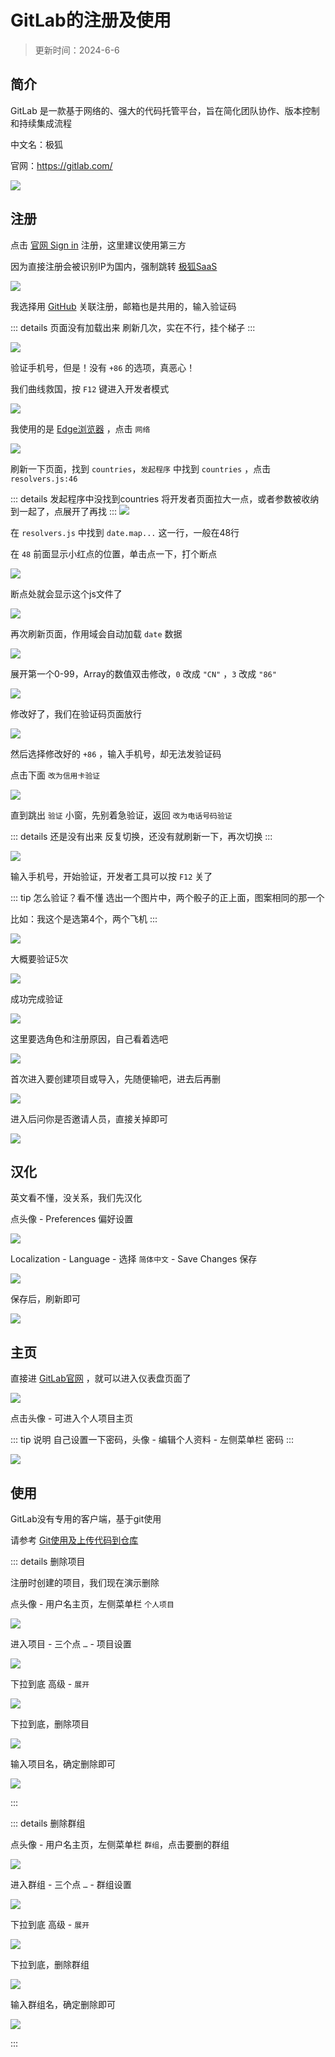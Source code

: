 # GitLab的注册及使用

> 更新时间：2024-6-6


## 简介

GitLab 是一款基于网络的、强大的代码托管平台，旨在简化团队协作、版本控制和持续集成流程

中文名：极狐

官网：https://gitlab.com/

![](/pages/gitlab/gitlab-01.png)

## 注册

点击 [官网 Sign in](https://gitlab.com/users/sign_in) 注册，这里建议使用第三方

因为直接注册会被识别IP为国内，强制跳转 [极狐SaaS](https://gitlab.cn/saasmigration/)

![](/pages/gitlab/gitlab-02.png)


我选择用 [GitHub](./github.md) 关联注册，邮箱也是共用的，输入验证码

::: details 页面没有加载出来
刷新几次，实在不行，挂个梯子
:::

![](/pages/gitlab/gitlab-03.png)

验证手机号，但是！没有 `+86` 的选项，真恶心！

我们曲线救国，按 `F12` 键进入开发者模式

![](/pages/gitlab/gitlab-04.png)

我使用的是 [Edge浏览器](https://www.microsoft.com/zh-cn/edge/download) ，点击 `网络`

![](/pages/gitlab/gitlab-05.png)

刷新一下页面，找到 `countries`，`发起程序` 中找到 `countries` ，点击 `resolvers.js:46`

::: details 发起程序中没找到countries
将开发者页面拉大一点，或者参数被收纳到一起了，点展开了再找
:::
![](/pages/gitlab/gitlab-06.png)

在 `resolvers.js` 中找到 `date.map...` 这一行，一般在48行


在 `48` 前面显示小红点的位置，单击点一下，打个断点

![](/pages/gitlab/gitlab-07.png)

断点处就会显示这个js文件了

![](/pages/gitlab/gitlab-08.png)

再次刷新页面，作用域会自动加载 `date` 数据

![](/pages/gitlab/gitlab-09.png)

展开第一个0-99，Array的数值双击修改，`0` 改成 `"CN"` ，`3` 改成 `"86"`

![](/pages/gitlab/gitlab-10.png)

修改好了，我们在验证码页面放行

![](/pages/gitlab/gitlab-11.png)

然后选择修改好的 `+86` ，输入手机号，却无法发验证码

点击下面 `改为信用卡验证`

![](/pages/gitlab/gitlab-12.png)

直到跳出 `验证` 小窗，先别着急验证，返回 `改为电话号码验证`

::: details 还是没有出来
反复切换，还没有就刷新一下，再次切换
:::

![](/pages/gitlab/gitlab-13.png)

输入手机号，开始验证，开发者工具可以按 `F12` 关了

::: tip 怎么验证？看不懂
选出一个图片中，两个骰子的正上面，图案相同的那一个

比如：我这个是选第4个，两个飞机
:::

![](/pages/gitlab/gitlab-14.png)

大概要验证5次

![](/pages/gitlab/gitlab-15.png)

成功完成验证

![](/pages/gitlab/gitlab-16.png)

这里要选角色和注册原因，自己看着选吧

![](/pages/gitlab/gitlab-17.png)

首次进入要创建项目或导入，先随便输吧，进去后再删

![](/pages/gitlab/gitlab-18.png)

进入后问你是否邀请人员，直接关掉即可

![](/pages/gitlab/gitlab-19.png)




## 汉化

英文看不懂，没关系，我们先汉化

点头像 - Preferences 偏好设置

![](/pages/gitlab/gitlab-20.png)

Localization - Language - 选择 `简体中文` - Save Changes 保存

![](/pages/gitlab/gitlab-21.png)

保存后，刷新即可

![](/pages/gitlab/gitlab-22.png)





## 主页

直接进 [GitLab官网](https://gitlab.com/) ，就可以进入仪表盘页面了

![](/pages/gitlab/gitlab-23.png)

点击头像 - 可进入个人项目主页

::: tip 说明
自己设置一下密码，头像 - 编辑个人资料 - 左侧菜单栏 密码
:::

![](/pages/gitlab/gitlab-24.png)




## 使用


GitLab没有专用的客户端，基于git使用

请参考 [Git使用及上传代码到仓库](./git.md)




::: details 删除项目

注册时创建的项目，我们现在演示删除

点头像 - 用户名主页，左侧菜单栏 `个人项目`

![](/pages/gitlab/gitlab-25.png)

进入项目 - 三个点 `…` - 项目设置

![](/pages/gitlab/gitlab-26.png)

下拉到底 高级 - `展开`

![](/pages/gitlab/gitlab-27.png)

下拉到底，删除项目

![](/pages/gitlab/gitlab-28.png)

输入项目名，确定删除即可

![](/pages/gitlab/gitlab-29.png)

:::






::: details 删除群组


点头像 - 用户名主页，左侧菜单栏 `群组`，点击要删的群组

![](/pages/gitlab/gitlab-30.png)

进入群组 - 三个点 `…` - 群组设置

![](/pages/gitlab/gitlab-31.png)

下拉到底 高级 - `展开`

![](/pages/gitlab/gitlab-32.png)

下拉到底，删除群组

![](/pages/gitlab/gitlab-33.png)

输入群组名，确定删除即可

![](/pages/gitlab/gitlab-34.png)

:::